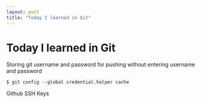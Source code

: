 ```yaml
---
layout: post
title: "Today I learned in Git"
---
```


# Today I learned in Git
Storing git username and password for pushing without entering username and password 

`$ git config --global credential.helper cache`

Github SSH Keys
